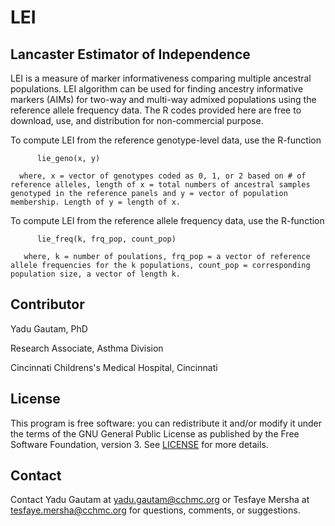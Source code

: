 # LEI
## Lancaster Estimator of Independence

LEI is a measure of marker informativeness comparing multiple ancestral populations. LEI algorithm can be used for finding ancestry informative markers (AIMs) for two-way and multi-way admixed populations using the reference allele frequency data. The R codes provided here are free to download, use, and distribution for non-commercial purpose. 

To compute LEI from the reference genotype-level data, use the R-function 
          
          lie_geno(x, y)
      
      where, x = vector of genotypes coded as 0, 1, or 2 based on # of reference alleles, length of x = total numbers of ancestral samples genotyped in the reference panels and y = vector of population membership. Length of y = length of x.
To compute LEI from the reference allele frequency data, use the R-function 
          
          lie_freq(k, frq_pop, count_pop)
       
       where, k = number of poulations, frq_pop = a vector of reference allele frequencies for the k populations, count_pop = corresponding population size, a vector of length k.
## Contributor
Yadu Gautam, PhD

Research Associate, Asthma Division

Cincinnati Childrens's Medical Hospital, Cincinnati
## License
This program is free software: you can redistribute it and/or modify it under the terms of the GNU General Public License as published by the Free Software Foundation, version 3. See [LICENSE](https://github.com/MershaLab/LEI/edit/master/LICENSE) for more details.
## Contact
Contact Yadu Gautam at yadu.gautam@cchmc.org or Tesfaye Mersha at tesfaye.mersha@cchmc.org for questions, comments, or suggestions. 
